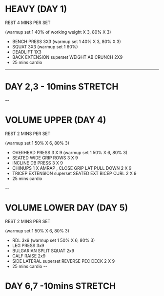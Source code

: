 # HEAVY (DAY 1)

REST 4 MINS PER SET

(warmup set 1 40% of working weight X 3, 80% X 3)
* BENCH PRESS 3X3 
(warmup set 1 40% X 3, 80% X 3)
* SQUAT 3X3
(warmup set 1 60%)
* DEADLIFT 1X3 
* BACK EXTENSION superset WEIGHT AB CRUNCH   2X9 
* 25 mins cardio
---

# DAY 2,3  -  10mins STRETCH

--
# VOLUME UPPER (DAY 4) 

REST 2 MINS PER SET

(warmup set 1 50% X 6, 80% 3)
* OVERHEAD PRESS 3 X 9
(warmup set 1 50% X 6, 80% 3)
* SEATED WIDE GRIP ROWS 3 X 9
* INCLINE DB PRESS 3 X 9
* CHINUPS 1 X AMRAP , CLOSE GRIP LAT PULL DOWN  2 X 9
* TRICEP EXTENSION superset SEATED EXT BICEP CURL  2 X 9
* 25 mins cardio

--
# VOLUME LOWER DAY (DAY 5) 

REST 2 MINS PER SET

(warmup set 1 50% X 6, 80% 3)
* RDL 3x9
(warmup set 1 50% X 6, 80% 3)
* LEG PRESS 3x9
* BULGARIAN SPLIT SQUAT 2x9 
* CALF RAISE 2x9 
* SIDE LATERAL superset REVERSE PEC DECK 2 X 9
* 25 mins cardio
--
# DAY 6,7 -10mins STRETCH
